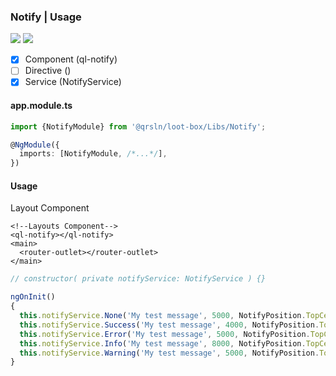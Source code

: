 ### Notify | Usage

[![](https://img.shields.io/badge/Main-readme-white)](../../readme.md)
[![](https://img.shields.io/badge/readme-white)](readme.md)

- [x] Component (ql-notify)
- [ ] Directive ()
- [x] Service (NotifyService)

#### app.module.ts

```typescript
import {NotifyModule} from '@qrsln/loot-box/Libs/Notify';

@NgModule({
  imports: [NotifyModule, /*...*/],
})
```  

#### Usage

Layout Component

````angular2html
<!--Layouts Component-->
<ql-notify></ql-notify>
<main>
  <router-outlet></router-outlet>
</main>
````

```typescript
// constructor( private notifyService: NotifyService ) {}

ngOnInit()
{
  this.notifyService.None('My test message', 5000, NotifyPosition.TopCenter);
  this.notifyService.Success('My test message', 4000, NotifyPosition.TopCenter);
  this.notifyService.Error('My test message', 5000, NotifyPosition.TopCenter);
  this.notifyService.Info('My test message', 8000, NotifyPosition.TopCenter);
  this.notifyService.Warning('My test message', 5000, NotifyPosition.TopCenter);
}
```   
